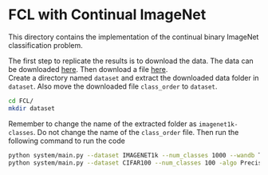 # FCL with Continual ImageNet
This directory contains the implementation of the continual binary ImageNet classification problem.

The first step to replicate the results is to download the data. The data can be downloaded [here](https://drive.google.com/file/d/1i0ok3LT5_mYmFWaN7wlkpHsitUngGJ8z/view?usp=sharing).
Then download a file [here](https://drive.google.com/file/d/1qt6ucxtgVKsRdGvw72Phm916mSNlTMZB/view?usp=sharing).\
Create a directory named `dataset` and extract the downloaded data folder in `dataset`. Also move the downloaded file `class_order`  to `dataset`.
```sh
cd FCL/
mkdir dataset
```

Remember to change the name of the extracted folder as `imagenet1k-classes`. Do not change the name of the `class_order` file. Then run the following command to run the code

```sh
python system/main.py --dataset IMAGENET1k --num_classes 1000 --wandb True 
python system/main.py --dataset CIFAR100 --num_classes 100 -algo PreciseFCL -m PreciseModel -gr 1000 --wandb True -did 1 -lr 1e-5 --flow_lr 1e-4 --optimizer adam
```


